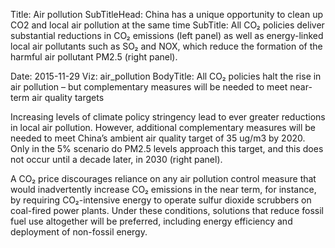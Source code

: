 ﻿Title: Air pollution
SubTitleHead: China has a unique opportunity to clean up CO2 and local air pollution at the same time
SubTitle: All CO₂ policies deliver substantial reductions in CO₂ emissions (left panel) as well as energy-linked local air pollutants such as SO₂ and NOX, which reduce the formation of the harmful air pollutant PM2.5 (right panel).

Date: 2015-11-29
Viz: air_pollution
BodyTitle: All CO₂ policies halt the rise in air pollution – but complementary measures will be needed to meet near-term air quality targets

Increasing levels of climate policy stringency lead to ever greater reductions in local air pollution. However, additional complementary measures will be needed to meet China’s ambient air quality target of 35 ug/m3 by 2020. Only in the 5% scenario do PM2.5 levels approach this target, and this does not occur until a decade later, in 2030 (right panel).
 
A CO₂ price discourages reliance on any air pollution control measure that would inadvertently increase CO₂ emissions in the near term, for instance, by requiring CO₂-intensive energy to operate sulfur dioxide scrubbers on coal-fired power plants. Under these conditions, solutions that reduce fossil fuel use altogether will be preferred, including energy efficiency and deployment of non-fossil energy.

